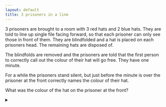 ```yaml
---
layout: default
title: 3 prisoners in a line
---
```


3 prisoners are brought to a room with 3 red hats and 2 blue hats. They are told
to line up single file facing forward, so that each prisoner can only see those
in front of them. They are blindfolded and a hat is placed on each prisoners
head. The remaining hats are disposed of.

The blindfolds are removed and the prisoners are told that the first person to
correctly call out the colour of their hat will go free. They have one minute.

For a while the prisoners stand silent, but just before the minute is over the
prisoner at the front correctly names the colour of their hat.

What was the colour of the hat on the prisoner at the front?

<details><summary></summary>

The prisoner at the front had a red hat.

### Proof

The prisoner at the back can see the colours of the other two prisoners. If the hats
were both blue then the prisoner could deduce that their own colour was red, and they would
instantly say this. Since the prisoner at the back remained quiet we (and the
two prisoners in front) know that least one of the front two prisoners has a red
hat.

The middle prisoner can only see the colour of the front prisoner's hat. If it
was blue then the prisoner could deduce that their own hat colour was red. However, they do
not speak. This means that the colour of the hat on the front prisoner must be
red.

</details>
